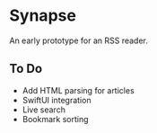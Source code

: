# Synapse
An early prototype for an RSS reader.

## To Do
- Add HTML parsing for articles
- SwiftUI integration
- Live search
- Bookmark sorting
